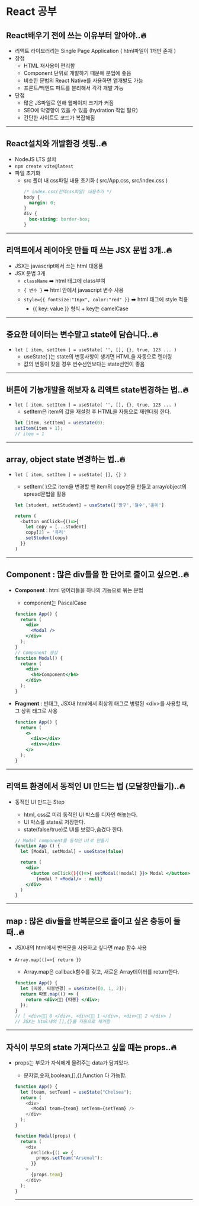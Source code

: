 # React 공부

## React배우기 전에 쓰는 이유부터 알아야..🔥

- 리액트 라이브러리는 Single Page Application ( html파일이 1개만 존재 )
- 장점
  - HTML 재사용이 편리함
  - Component 단위로 개발하기 때문에 분업에 좋음
  - 비슷한 문법의 React Native를 사용하면 앱개발도 가능
  - 프론트/백엔드 파트를 분리해서 각각 개발 가능
- 단점
  - 많은 JS파일로 인해 웹페이지 크기가 커짐
  - SEO에 악영향이 있을 수 있음 (hydration 작업 필요)
  - 간단한 사이트도 코드가 복잡해짐

---

## React설치와 개발환경 셋팅..🔥

- NodeJS LTS 설치
- `npm create vite@latest`
- 파일 초기화
  - src 폴더 내 css파일 내용 초기화 ( src/App.css, src/index.css )
    ```css
    /* index.css(전역css파일) 내용추가 */
    body {
      margin: 0;
    }
    div {
      box-sizing: border-box;
    }
    ```

---

## 리액트에서 레이아웃 만들 때 쓰는 JSX 문법 3개..🔥

- JSX는 javascript에서 쓰는 html 대용품
- JSX 문법 3개
  - `className` ➡️ html 태그에 class부여
  - `{ 변수 }` ➡️ html 안에서 javascript 변수 사용
  - `style={{ fontSize:"16px", color:"red" }}` ➡️ html 태그에 style 적용
    - {{ key: value }} 형식 + key는 camelCase

---

## 중요한 데이터는 변수말고 state에 담습니다..🔥

- `let [ item, setItem ] = useState( '', [], {}, true, 123 ... )`
  - useState( )는 state의 변동사항이 생기면 HTML을 자동으로 렌더링
  - 값의 변동이 잦을 경우 변수선언보다는 state선언이 좋음

---

## 버튼에 기능개발을 해보자 & 리액트 state변경하는 법..🔥

- `let [ item, setItem ] = useState( '', [], {}, true, 123 ... )`
  - setItem은 item의 값을 재설정 후 HTML을 자동으로 재렌더링 한다.
  ```js
  let [item, setItem] = useState(0);
  setItem(item + 1);
  // item = 1
  ```

---

## array, object state 변경하는 법..🔥

- `let [ item, setItem ] = useState( [], {} )`

  - setItem( )으로 item을 변경할 땐 item의 copy본을 만들고 array/object의 spread문법을 활용

  ```js
  let [student, setStudent] = useState(['짱구','철수','훈이']

  return (
    <button onClick={()=>{
      let copy = [...student]
      copy[2] = '유리'
      setStudent(copy)
    }}
  )
  ```

---

## Component : 많은 div들을 한 단어로 줄이고 싶으면..🔥

- **Component** : html 덩어리들을 하나의 기능으로 묶는 문법
  - component는 PascalCase
  ```jsx
  function App() {
    return (
      <div>
        <Modal />
      </div>
    );
  }
  // Component 생성
  function Modal() {
    return (
      <div>
        <h4>Component</h4>
      </div>
    );
  }
  ```
- **Fragment** : 빈태그, JSX내 html에서 최상위 태그로 병렬된 \<div>를 사용할 때, 그 상위 태그로 사용

  ```jsx
  function App() {
    return (
      <>
        <div></div>
        <div></div>
      </>
    );
  }
  ```

---

## 리액트 환경에서 동적인 UI 만드는 법 (모달창만들기)..🔥

- 동적인 UI 만드는 Step

  - html, css로 미리 동적인 UI 박스를 디자인 해놓는다.
  - UI 박스를 state로 저장한다.
  - state(false/true)로 UI를 보였다,숨겼다 한다.

  ```jsx
  // Modal component를 동적인 UI로 만들기
  function App () {
    let [Modal, setModal] = useState(false)

    return (
      <div>
        <button onClick(){()=>{ setModal(!modal) }}> Modal </button>
          {modal ? <Modal/> : null}
      </div>
    )
  }
  ```

---

## map : 많은 div들을 반복문으로 줄이고 싶은 충동이 들 때..🔥

- JSX내의 html에서 반복문을 사용하고 싶다면 map 함수 사용
- `Array.map(()=>{ return })`

  - Array.map은 callback함수를 갖고, 새로운 Array데이터를 return한다.

  ```jsx
  function App() {
    let [따봉, 따봉변경] = useState([0, 1, 2]);
    return 따봉.map(() => {
      return <div>👍🏻 {따봉} </div>;
    });
  }
  // [ <div>👍🏻 0 </div>, <div>👍🏻 1 </div>, <div>👍🏻 2 </div> ]
  // JSX는 html내의 [],{}를 자동으로 제거함
  ```

---

## 자식이 부모의 state 가져다쓰고 싶을 때는 props..🔥

- props는 부모가 자식에게 물려주는 data가 담겨있다.

  - 문자열,숫자,boolean,[],{},function 다 가능함.

  ```js
  function App() {
    let [team, setTeam] = useState("Chelsea");
    return (
      <div>
        <Modal team={team} setTeam={setTeam} />
      </div>
    );
  }

  function Modal(props) {
    return (
      <div
        onClick={() => {
          props.setTeam("Arsenal");
        }}
      >
        {props.team}
      </div>
    );
  }
  ```

  ***
